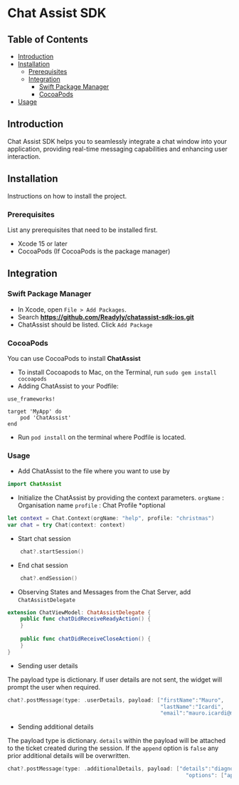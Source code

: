 # Chat Assist SDK

## Table of Contents

- [Introduction](#introduction)
- [Installation](#installation)
  - [Prerequisites](#prerequisites)
  - [Integration](#integration)
     - [Swift Package Manager](#swift-package-manager)
     - [CocoaPods](#cocoapods)
- [Usage](#usage)

<a name="introduction" />

## Introduction

Chat Assist SDK helps you to seamlessly integrate a chat window into your application, providing real-time messaging capabilities and enhancing user interaction.

<a name="installation" />

## Installation

Instructions on how to install the project.

<a name="prerequisites" />

### Prerequisites

List any prerequisites that need to be installed first.
- Xcode 15 or later
- CocoaPods (If CocoaPods is the package manager)

<a name="integration" />

## Integration

<a name="swift-package-manager" />

### Swift Package Manager

- In Xcode, open `File > Add Packages`. 
- Search **https://github.com/Readyly/chatassist-sdk-ios.git**
- ChatAssist should be listed. Click `Add Package`

<a name="cocoapods" />

### CocoaPods

You can use CocoaPods to install **ChatAssist** 

- To install Cocoapods to Mac, on the Terminal, run  `sudo gem install cocoapods`
- Adding ChatAssist to your Podfile:

```Pod
use_frameworks!

target 'MyApp' do
    pod 'ChatAssist'
end
```

- Run `pod install` on the terminal where Podfile is located.

<a name="usage" />

### Usage

- Add ChatAssist to the file where you want to use by

```swift
import ChatAssist
```

- Initialize the ChatAssist by providing the context parameters.
`orgName` : Organisation name
`profile` : Chat Profile *optional

```swift
let context = Chat.Context(orgName: "help", profile: "christmas")
var chat = try Chat(context: context)
```

- Start chat session

```swift
    chat?.startSession()
```

- End chat session

```swift
    chat?.endSession()
```

- Observing States and Messages from the Chat Server, add `ChatAssistDelegate`

```swift
extension ChatViewModel: ChatAssistDelegate {
    public func chatDidReceiveReadyAction() {
    }
    
    public func chatDidReceiveCloseAction() {
    }
}
```

- Sending user details

The payload type is dictionary.
If user details are not sent, the widget will prompt the user when required.

```swift
chat?.postMessage(type: .userDetails, payload: ["firstName":"Mauro",
                                                "lastName":"Icardi",
                                                "email":"mauro.icardi@mooail.com"])
```

- Sending additional details

The payload type is dictionary.
`details` within the payload will be attached to the ticket created during the session.
If the `append` option is `false` any prior additional details will be overwritten.

```swift
chat?.postMessage(type: .additionalDetails, payload: ["details":"diagnostics or relevant details",
                                                        "options": ["append":false]])
```

